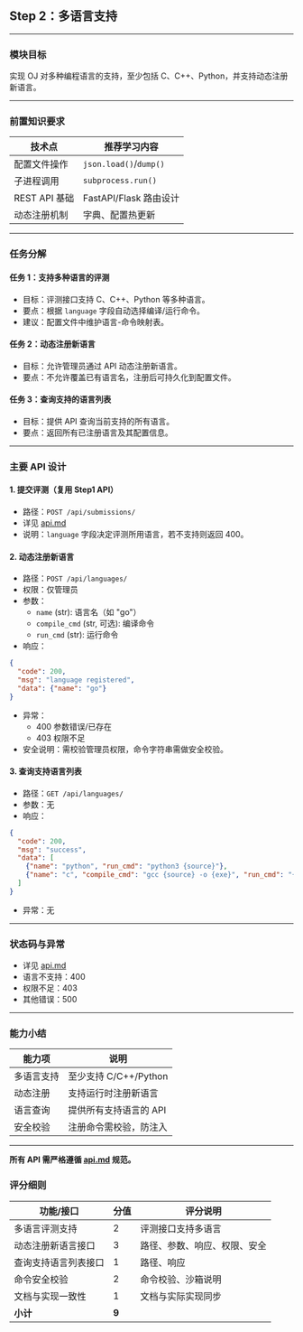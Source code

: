 ## Step 2：多语言支持

---

### 模块目标

实现 OJ 对多种编程语言的支持，至少包括 C、C++、Python，并支持动态注册新语言。

---

### 前置知识要求

| 技术点         | 推荐学习内容           |
| -------------- | ---------------------- |
| 配置文件操作   | `json.load()`/`dump()` |
| 子进程调用     | `subprocess.run()`     |
| REST API 基础  | FastAPI/Flask 路由设计 |
| 动态注册机制   | 字典、配置热更新       |

---

### 任务分解

#### 任务 1：支持多种语言的评测
- 目标：评测接口支持 C、C++、Python 等多种语言。
- 要点：根据 `language` 字段自动选择编译/运行命令。
- 建议：配置文件中维护语言-命令映射表。

#### 任务 2：动态注册新语言
- 目标：允许管理员通过 API 动态注册新语言。
- 要点：不允许覆盖已有语言名，注册后可持久化到配置文件。

#### 任务 3：查询支持的语言列表
- 目标：提供 API 查询当前支持的所有语言。
- 要点：返回所有已注册语言及其配置信息。

---

### 主要 API 设计

#### 1. 提交评测（复用 Step1 API）
- 路径：`POST /api/submissions/`
- 详见 [api.md](../api.md)
- 说明：`language` 字段决定评测所用语言，若不支持则返回 400。

#### 2. 动态注册新语言
- 路径：`POST /api/languages/`
- 权限：仅管理员
- 参数：
  - `name` (str): 语言名（如 "go"）
  - `compile_cmd` (str, 可选): 编译命令
  - `run_cmd` (str): 运行命令
- 响应：
```json
{
  "code": 200,
  "msg": "language registered",
  "data": {"name": "go"}
}
```
- 异常：
  - 400 参数错误/已存在
  - 403 权限不足
- 安全说明：需校验管理员权限，命令字符串需做安全校验。

#### 3. 查询支持语言列表
- 路径：`GET /api/languages/`
- 参数：无
- 响应：
```json
{
  "code": 200,
  "msg": "success",
  "data": [
    {"name": "python", "run_cmd": "python3 {source}"},
    {"name": "c", "compile_cmd": "gcc {source} -o {exe}", "run_cmd": "{exe}"}
  ]
}
```
- 异常：无

---

### 状态码与异常
- 详见 [api.md](../api.md)
- 语言不支持：400
- 权限不足：403
- 其他错误：500

---

### 能力小结

| 能力项         | 说明                       |
| -------------- | -------------------------- |
| 多语言支持     | 至少支持 C/C++/Python      |
| 动态注册       | 支持运行时注册新语言       |
| 语言查询       | 提供所有支持语言的 API     |
| 安全校验       | 注册命令需校验，防注入     |

---

**所有 API 需严格遵循 [api.md](../api.md) 规范。**

### 评分细则

| 功能/接口                | 分值 | 评分说明                         |
|--------------------------|------|----------------------------------|
| 多语言评测支持           | 2    | 评测接口支持多语言                |
| 动态注册新语言接口       | 3    | 路径、参数、响应、权限、安全      |
| 查询支持语言列表接口     | 1    | 路径、响应                       |
| 命令安全校验             | 2    | 命令校验、沙箱说明                |
| 文档与实现一致性         | 1    | 文档与实际实现同步                |
| **小计**                 | **9**|                                  |